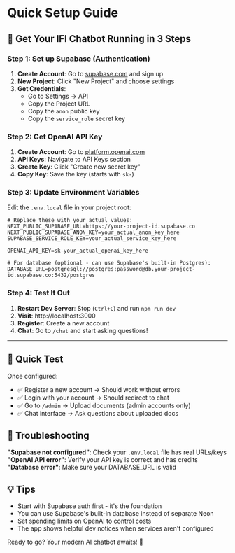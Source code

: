 # Quick Setup Guide

## 🚀 Get Your IFI Chatbot Running in 3 Steps

### Step 1: Set up Supabase (Authentication)

1. **Create Account**: Go to [supabase.com](https://supabase.com) and sign up
2. **New Project**: Click "New Project" and choose settings
3. **Get Credentials**: 
   - Go to Settings → API
   - Copy the Project URL
   - Copy the `anon` public key
   - Copy the `service_role` secret key

### Step 2: Get OpenAI API Key

1. **Create Account**: Go to [platform.openai.com](https://platform.openai.com)
2. **API Keys**: Navigate to API Keys section
3. **Create Key**: Click "Create new secret key"
4. **Copy Key**: Save the key (starts with `sk-`)

### Step 3: Update Environment Variables

Edit the `.env.local` file in your project root:

```env
# Replace these with your actual values:
NEXT_PUBLIC_SUPABASE_URL=https://your-project-id.supabase.co
NEXT_PUBLIC_SUPABASE_ANON_KEY=your_actual_anon_key_here
SUPABASE_SERVICE_ROLE_KEY=your_actual_service_key_here

OPENAI_API_KEY=sk-your_actual_openai_key_here

# For database (optional - can use Supabase's built-in Postgres):
DATABASE_URL=postgresql://postgres:password@db.your-project-id.supabase.co:5432/postgres
```

### Step 4: Test It Out

1. **Restart Dev Server**: Stop (`Ctrl+C`) and run `npm run dev`
2. **Visit**: http://localhost:3000
3. **Register**: Create a new account
4. **Chat**: Go to `/chat` and start asking questions!

---

## 🎯 Quick Test

Once configured:
- ✅ Register a new account → Should work without errors
- ✅ Login with your account → Should redirect to chat
- ✅ Go to `/admin` → Upload documents (admin accounts only)
- ✅ Chat interface → Ask questions about uploaded docs

## 🔧 Troubleshooting

**"Supabase not configured"**: Check your `.env.local` file has real URLs/keys
**"OpenAI API error"**: Verify your API key is correct and has credits
**"Database error"**: Make sure your DATABASE_URL is valid

## 💡 Tips

- Start with Supabase auth first - it's the foundation
- You can use Supabase's built-in database instead of separate Neon
- Set spending limits on OpenAI to control costs
- The app shows helpful dev notices when services aren't configured

Ready to go? Your modern AI chatbot awaits! 🚀


